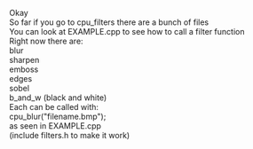 Okay  
So far if you go to cpu_filters there are a bunch of files  
You can look at EXAMPLE.cpp to see how to call a filter function  
Right now there are:  
blur  
sharpen  
emboss  
edges  
sobel  
b_and_w (black and white)  
Each can be called with:  
cpu_blur("filename.bmp");  
as seen in EXAMPLE.cpp  
(include filters.h to make it work)  
